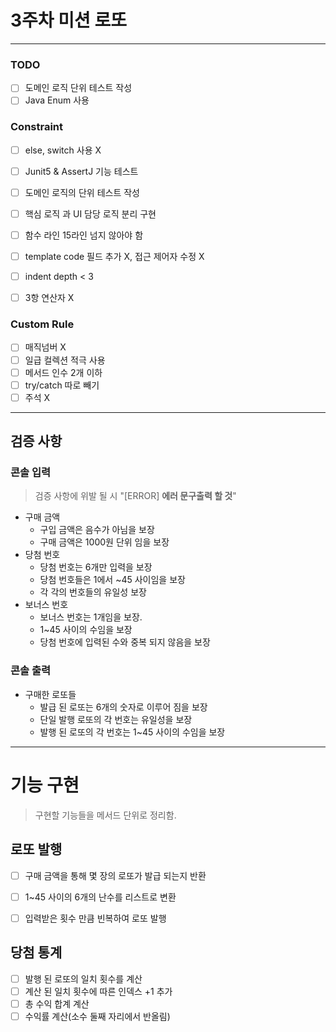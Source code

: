 # 3주차 미션 로또 

<hr>

### TODO
- [ ] 도메인 로직 단위 테스트 작성
- [ ] Java Enum 사용

### Constraint
- [ ] else, switch 사용 X
- [ ] Junit5 & AssertJ 기능 테스트
- [ ] 도메인 로직의 단위 테스트 작성
- [ ] 핵심 로직 과 UI 담당 로직 분리 구현
- [ ] 함수 라인 15라인 넘지 않아야 함
- [ ] template code 필드 추가 X, 접근 제어자 수정 X
- [ ] indent depth < 3
- [ ] 3항 연산자 X


### Custom Rule
- [ ] 매직넘버 X
- [ ] 일급 컬렉션 적극 사용
- [ ] 메서드 인수 2개 이하
- [ ] try/catch 따로 빼기
- [ ] 주석 X

<hr>


## 검증 사항

### 콘솔 입력 

> 검증 사항에 위발 될 시 "[ERROR] **에러 문구출력 할 것**"


+ 구매 금액
  + 구입 금액은 음수가 아님을 보장
  + 구매 금액은 1000원 단위 임을 보장
+ 당첨 번호
  + 당첨 번호는 6개만 입력을 보장
  + 당첨 번호들은 1에서 ~45 사이임을 보장
  + 각 각의 번호들의 유일성 보장
+ 보너스 번호
  + 보너스 번호는 1개임을 보장.
  + 1~45 사이의 수임을 보장
  + 당첨 번호에 입력된 수와 중복 되지 않음을 보장


### 콘솔 출력

+ 구매한 로또들
  + 발급 된 로또는 6개의 숫자로 이루어 짐을 보장
  + 단일 발행 로또의 각 번호는 유일성을 보장 
  + 발행 된 로또의 각 번호는 1~45 사이의 수임을 보장


<hr>

# 기능 구현
> 구현할 기능들을 메서드 단위로 정리함.
## 로또 발행
- [ ] 구매 금액을 통해 몇 장의 로또가 발급 되는지 반환
- [ ] 1~45 사이의 6개의 난수를 리스트로 변환 
- [ ] 입력받은 횟수 만큼 빈복하여 로또 발행


## 당첨 통계
- [ ] 발행 된 로또의 일치 횟수를 계산
- [ ] 계산 된 일치 횟수에 따른 인덱스 +1 추가
- [ ] 총 수익 합계 계산
- [ ] 수익률 계산(소수 둘째 자리에서 반올림)